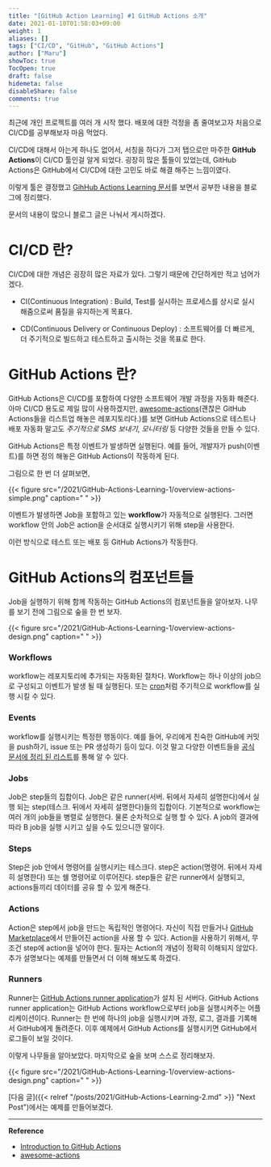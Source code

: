 ```yaml
---
title: "[GitHub Action Learning] #1 GitHub Actions 소개"
date: 2021-01-10T01:58:03+09:00
weight: 1
aliases: []
tags: ["CI/CD", "GitHub", "GitHub Actions"]
author: ["Maru"]
showToc: true
TocOpen: true
draft: false
hidemeta: false
disableShare: false
comments: true
---
```


최근에 개인 프로젝트를 여러 개 시작 했다. 배포에 대한 걱정을 좀 줄여보고자 처음으로 CI/CD를 공부해보자 마음 먹었다.

CI/CD에 대해서 아는게 하나도 없어서, 서칭을 하다가 그저 탭으로만 마주한 **GitHub Actions**이 CI/CD 툴인걸 알게 되었다. 굉장히 많은 툴들이 있었는데, GitHub Actions은 GitHub에서 CI/CD에 대한 고민도 바로 해결 해주는 느낌이였다.

이렇게 툴은 결정했고 [GihHub Actions Learning 문서](https://docs.github.com/en/free-pro-team@latest/actions/learn-github-actions)를 보면서 공부한 내용을 블로그에 정리했다.

문서의 내용이 많으니 블로그 글은 나눠서 게시하겠다.

# CI/CD 란?

CI/CD에 대한 개념은 굉장히 많은 자료가 있다. 그렇기 때문에 간단하게만 적고 넘어가겠다.

- CI(Continuous Integration) : Build, Test를 실시하는 프로세스를 상시로 실시 해줌으로써 품질을 유지하는게 목표다.

- CD(Continuous Delivery or Continuous Deploy) : 소프트웨어를 더 빠르게, 더 주기적으로 빌드하고 테스트하고 출시하는 것을 목표로 한다.

# GitHub Actions 란?

GitHub Actions은 CI/CD를 포함하여 다양한 소프트웨어 개발 과정을 자동화 해준다. 아마 CI/CD 용도로 제일 많이 사용하겠지만, [awesome-actions](https://github.com/sdras/awesome-actions)(괜찮은 GitHub Actions들을 리스트업 해놓은 레포지토리다.)를 보면 GitHub Actions으로 테스트나 배포 자동화 말고도 _주기적으로 SMS 보내기_, _모니터링_ 등 다양한 것들을 만들 수 있다.

GitHub Actions은 특정 이벤트가 발생하면 실행된다. 예를 들어, 개발자가 push(이벤트)를 하면 정의 해놓은 GitHub Actions이 작동하게 된다.

그림으로 한 번 더 살펴보면,

{{< figure src="/2021/GitHub-Actions-Learning-1/overview-actions-simple.png" caption=" " >}}

이벤트가 발생하면 Job을 포함하고 있는 **workflow**가 자동적으로 실행된다. 그러면 workflow 안의 Job은 action을 순서대로 실행시키기 위해 step을 사용한다.

이런 방식으로 테스트 또는 배포 등 GitHub Actions가 작동한다.

# GitHub Actions의 컴포넌트들

Job을 실행하기 위해 함께 작동하는 GitHub Actions의 컴포넌트들을 알아보자. 나무를 보기 전에 그림으로 숲을 한 번 보자.

{{< figure src="/2021/GitHub-Actions-Learning-1/overview-actions-design.png" caption=" " >}}

### Workflows

workflow는 레포지토리에 추가되는 자동화된 절차다.
Workflow는 하나 이상의 job으로 구성되고 이벤트가 발생 될 때 실행된다. 또는 [cron](https://en.wikipedia.org/wiki/Cron)처럼 주기적으로 workflow를 실행 시킬 수 있다.

### Events

workflow를 실행시키는 특정한 행동이다.
예를 들어, 우리에게 친숙한 GitHub에 커밋을 push하기, issue 또는 PR 생성하기 등이 있다. 이것 말고 다양한 이벤트들을 [공식 문서에 정리 된 리스트](https://docs.github.com/en/free-pro-team@latest/actions/reference/events-that-trigger-workflows)를 통해 알 수 있다.

### Jobs

Job은 step들의 집합이다.
Job은 같은 runner(서버. 뒤에서 자세히 설명한다)에서 실행 되는 step(테스크. 뒤에서 자세히 설명한다)들의 집합이다.
기본적으로 workflow는 여러 개의 job들을 병렬로 실행한다. 물론 순차적으로 실행 할 수 있다. A job의 결과에 따라 B job을 실행 시키고 싶을 수도 있으니깐 말이다.

### Steps

Step은 job 안에서 명령어를 실행시키는 테스크다.
step은 action(명령어. 뒤에서 자세히 설명한다) 또는 쉘 명령어로 이루어진다. step들은 같은 runner에서 실행되고, actions들끼리 데이터를 공유 할 수 있게 해준다.

### Actions

Action은 step에서 job을 만드는 독립적인 명령어다.
자신이 직접 만들거나 [GitHub Marketplace](https://github.com/marketplace?type=actions)에서 만들어진 action을 사용 할 수 있다. Action을 사용하기 위해서, 무조건 step에 action을 넣어야 한다.
필자는 Action의 개념이 정확히 이해되지 않았다. 추가 설명보다는 예제를 만들면서 더 이해 해보도록 하겠다.

### Runners

Runner는 [GitHub Actions runner application](https://github.com/actions/runner)가 설치 된 서버다.
GitHub Actions runner application는 GitHub Actions workflow으로부터 job을 실행시켜주는 어플리케이션이다.
Runner는 한 번에 하나의 job을 실행시키며 과정, 로그, 결과를 기록해서 GitHub에게 돌려준다. 이후 예제에서 GitHub Actions를 실행시키면 GitHub에서 로그들이 보일 것이다.

이렇게 나무들을 알아보았다. 마지막으로 숲을 보며 스스로 정리해보자.

{{< figure src="/2021/GitHub-Actions-Learning-1/overview-actions-design.png" caption=" " >}}

[다음 글]({{< relref "/posts/2021/GitHub-Actions-Learning-2.md" >}} "Next Post")에서는 예제를 만들어보겠다.

---

**Reference**

- [Introduction to GitHub Actions](https://docs.github.com/en/free-pro-team@latest/actions/learn-github-actions/introduction-to-github-actions#the-components-of-github-actions)
- [awesome-actions](https://github.com/sdras/awesome-actions)
